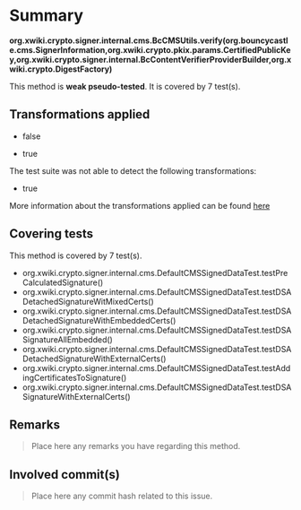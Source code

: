 # Summary
**org.xwiki.crypto.signer.internal.cms.BcCMSUtils.verify(org.bouncycastle.cms.SignerInformation,org.xwiki.crypto.pkix.params.CertifiedPublicKey,org.xwiki.crypto.signer.internal.BcContentVerifierProviderBuilder,org.xwiki.crypto.DigestFactory)**

This method is **weak pseudo-tested**.
It is covered by 7 test(s). 


## Transformations applied

- false

- true


The test suite was not able to detect the following transformations:
 * true 


More information about the transformations applied can be found [here](https://github.com/STAMP-project/pitest-descartes)

## Covering tests
This method is covered by 7 test(s).
* org.xwiki.crypto.signer.internal.cms.DefaultCMSSignedDataTest.testPreCalculatedSignature()
* org.xwiki.crypto.signer.internal.cms.DefaultCMSSignedDataTest.testDSADetachedSignatureWitMixedCerts()
* org.xwiki.crypto.signer.internal.cms.DefaultCMSSignedDataTest.testDSADetachedSignatureWithEmbeddedCerts()
* org.xwiki.crypto.signer.internal.cms.DefaultCMSSignedDataTest.testDSASignatureAllEmbedded()
* org.xwiki.crypto.signer.internal.cms.DefaultCMSSignedDataTest.testDSADetachedSignatureWithExternalCerts()
* org.xwiki.crypto.signer.internal.cms.DefaultCMSSignedDataTest.testAddingCertificatesToSignature()
* org.xwiki.crypto.signer.internal.cms.DefaultCMSSignedDataTest.testDSASignatureWithExternalCerts()


## Remarks
> Place here any remarks you have regarding this method.

## Involved commit(s)

> Place here any commit hash related to this issue.

